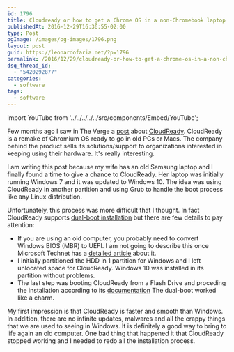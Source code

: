 ```yaml
---
id: 1796
title: Cloudready or how to get a Chrome OS in a non-Chromebook laptop
publishedAt: 2016-12-29T16:36:55-02:00
type: Post
ogImage: /images/og-images/1796.png
layout: post
guid: https://leonardofaria.net/?p=1796
permalink: /2016/12/29/cloudready-or-how-to-get-a-chrome-os-in-a-non-chromebook-laptop/
dsq_thread_id:
  - "5420292877"
categories:
  - software
tags:
  - software
---
```


import YouTube from '../../../../../src/components/Embed/YouTube';

Few months ago I saw in The Verge a [post](http://www.theverge.com/2016/3/7/11173836/neverware-cloudready-how-to-convert-pc-into-chromebook-free) about [CloudReady](https://www.neverware.com/). CloudReady is a remake of Chromium OS ready to go in old PCs or Macs. The company behind the product sells its solutions/support to organizations interested in keeping using their hardware. It's really interesting.

<YouTube id="NAakr95sLOI" />  

I am writing this post because my wife has an old Samsung laptop and I finally found a time to give a chance to CloudReady. Her laptop was initially running Windows 7 and it was updated to Windows 10. The idea was using CloudReady in another partition and using Grub to handle the boot process like any Linux distribution.

Unfortunately, this process was more difficult that I thought. In fact CloudReady supports [dual-boot installation](https://guide.neverware.com/install-cloudready/#select-dual-boot-or-standalone) but there are few details to pay attention:

* If you are using an old computer, you probably need to convert Windows BIOS (MBR) to UEFI. I am not going to describe this once Microsoft Technet has a [detailed article](http://social.technet.microsoft.com/wiki/contents/articles/14286.converting-windows-bios-installation-to-uefi.aspx) about it.
* I initially partitioned the HDD in 1 partition for Windows and I left unlocated space for CloudReady. Windows 10 was installed in its partition without problems.
* The last step was booting CloudReady from a Flash Drive and proceding the installation according to its [documentation](https://guide.neverware.com/critical-requirements/) The dual-boot worked like a charm.

My first impression is that CloudReady is faster and smooth than Windows. In addition, there are no infinite updates, malwares and all the crappy things that we are used to seeing in Windows. It is definitely a good way to bring to life again an old computer. One bad thing that happened it that CloudReady stopped working and I needed to redo all the installation process.
